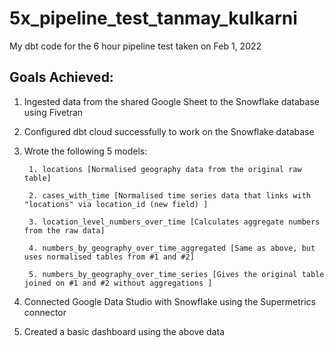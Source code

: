 # 5x_pipeline_test_tanmay_kulkarni
My dbt code for the 6 hour pipeline test taken on Feb 1, 2022


## Goals Achieved:

1. Ingested data from the shared Google Sheet to the Snowflake database using Fivetran
2. Configured dbt cloud successfully to work on the Snowflake database
3. Wrote the following 5 models:
        
        1. locations [Normalised geography data from the original raw table]

        2. cases_with_time [Normalised time series data that links with "locations" via location_id (new field) ]
        
        3. location_level_numbers_over_time [Calculates aggregate numbers from the raw data]
        
        4. numbers_by_geography_over_time_aggregated [Same as above, but uses normalised tables from #1 and #2]
        
        5. numbers_by_geography_over_time_series [Gives the original table joined on #1 and #2 without aggregations ]

4. Connected Google Data Studio with Snowflake using the Supermetrics connector
5. Created a basic dashboard using the above data